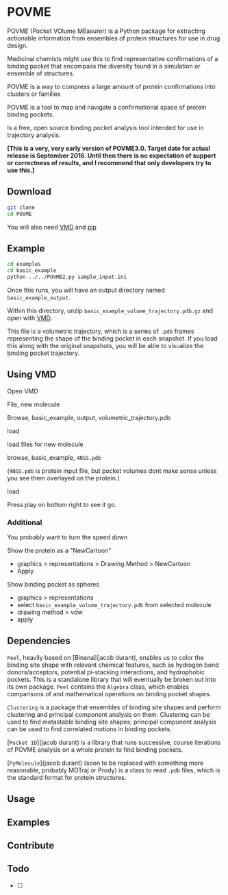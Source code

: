 # POVME

POVME (Pocket VOlume MEasurer) is a Python package for extracting actionable information from ensembles of protein structures for use in drug design.

Medicinal chemists might use this to find representative confirmations of a binding pocket that encompass the diversity found in a simulation or ensemble of structures.

POVME is a way to compress a large amount of protein confirmations into clusters or families

POVME is a tool to map and navigate a confirmational space of protein binding pockets.

Is a free, open source binding pocket analysis tool intended for use in trajectory analysis.

**[This is a very, very early version of POVME3.0. Target date for actual release is September 2016. Until then there is no expectation of support or correctness of results, and I recommend that only developers try to use this.]**

## Download

```bash
git clone
cd POVME
```

You will also need [VMD](http://www.ks.uiuc.edu/Development/Download/download.cgi?PackageName=VMD) and [pip](link)

## Example

```bash
cd examples
cd basic_example
python ../../POVME2.py sample_input.ini
```

<!-- TODO explain what is happening in the example -->

Once this runs, you will have an output directory named `basic_example_output`.

Within this directory, unzip `basic_example_volume_trajectory.pdb.gz` and open with [VMD](http://www.ks.uiuc.edu/Development/Download/download.cgi?PackageName=VMD).

This file is a volumetric trajectory, which is a series of `.pdb` frames representing the shape of the binding pocket in each snapshot. If you load this along with the original snapshots, you will be able to visualize the binding pocket trajectory.

## Using VMD

Open VMD

File, new molecule

Browse, basic_example, output, volumetric_trajectory.pdb

load

load files for new molecule

browse, basic_example, `4NSS.pdb`

(`4NSS.pdb` is protein input file, but pocket volumes dont make sense unless you see them overlayed on the protein.)

load

Press play on bottom right to see it go.

### Additional

You probably want to turn the speed down

Show the protein as a "NewCartoon"

- graphics > representations > Drawing Method > NewCartoon
- Apply

Show binding pocket as spheres

- graphics > representations
- select `basic_example_volume_trajectory.pdb` from selected molecule
- drawing method > vdw
- apply  



## Dependencies

`Peel`, heavily based on [Binana](jacob durant), enables us to color the binding site shape with relevant chemical features, such as hydrogen bond donors/acceptors, potential pi-stacking interactions, and hydrophobic pockets. This is a standalone library that will eventually be broken out into its own package. `Peel` contains the `Algebra` class, which enables comparisons of and mathematical operations on binding pocket shapes.

`Clustering` is a package that ensembles of binding site shapes and perform clustering and principal component analysis on them. Clustering can be used to find metastable binding site shapes; principal component analysis can be used to find correlated motions in binding pockets.

[`Pocket ID`](jacob durant) is a library that runs successive, course iterations of POVME analysis on a whole protein to find binding pockets.

[`PyMolecule`](jacob durant) (soon to be replaced with something more reasonable, probably MDTraj or Prody) is a class to read `.pdb` files, which is the standard format for protein structures.

## Usage

## Examples

## Contribute

## Todo

- [ ]

